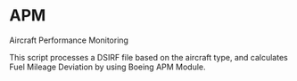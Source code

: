 # APM
Aircraft Performance Monitoring

This script processes a DSIRF file based on the aircraft type, and calculates Fuel Mileage Deviation by using Boeing APM Module. 
